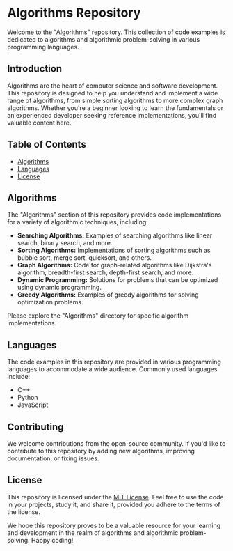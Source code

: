# Algorithms Repository

Welcome to the "Algorithms" repository. This collection of code examples is dedicated to algorithms and algorithmic problem-solving in various programming languages.

## Introduction

Algorithms are the heart of computer science and software development. This repository is designed to help you understand and implement a wide range of algorithms, from simple sorting algorithms to more complex graph algorithms. Whether you're a beginner looking to learn the fundamentals or an experienced developer seeking reference implementations, you'll find valuable content here.

## Table of Contents

- [Algorithms](#algorithms)
- [Languages](#languages)
- [License](#license)

## Algorithms

The "Algorithms" section of this repository provides code implementations for a variety of algorithmic techniques, including:

- **Searching Algorithms:** Examples of searching algorithms like linear search, binary search, and more.
- **Sorting Algorithms:** Implementations of sorting algorithms such as bubble sort, merge sort, quicksort, and others.
- **Graph Algorithms:** Code for graph-related algorithms like Dijkstra's algorithm, breadth-first search, depth-first search, and more.
- **Dynamic Programming:** Solutions for problems that can be optimized using dynamic programming.
- **Greedy Algorithms:** Examples of greedy algorithms for solving optimization problems.

Please explore the "Algorithms" directory for specific algorithm implementations.

## Languages

The code examples in this repository are provided in various programming languages to accommodate a wide audience. Commonly used languages include:

- C++
- Python
- JavaScript

## Contributing

We welcome contributions from the open-source community. If you'd like to contribute to this repository by adding new algorithms, improving documentation, or fixing issues.

## License

This repository is licensed under the [MIT License](LICENSE). Feel free to use the code in your projects, study it, and share it, provided you adhere to the terms of the license.

We hope this repository proves to be a valuable resource for your learning and development in the realm of algorithms and algorithmic problem-solving. Happy coding!
